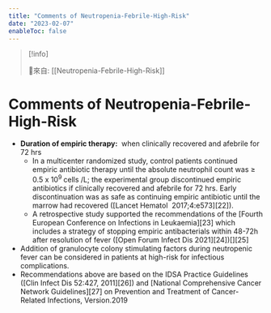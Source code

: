 ```yaml
---
title: "Comments of Neutropenia-Febrile-High-Risk"
date: "2023-02-07"
enableToc: false
---
```


> [!info]
>
> 🌱來自: [[Neutropenia-Febrile-High-Risk]]

# Comments of Neutropenia-Febrile-High-Risk

*   **Duration of empiric therapy:**  when clinically recovered and afebrile for 72 hrs
    *   In a multicenter randomized study, control patients continued empiric antibiotic therapy until the absolute neutrophil count was ≥ 0.5 x 10<sup>9 </sup> cells /L; the experimental group discontinued empiric antibiotics if clinically recovered and afebrile for 72 hrs. Early discontinuation was as safe as continuing empiric antibiotic until the marrow had recovered ([Lancet Hematol  2017;4:e573][22]).
    *   A retrospective study supported the recommendations of the [Fourth European Conference on Infections in Leukaemia][23] which includes a strategy of stopping empiric antibacterials within 48-72h after resolution of fever ([Open Forum Infect Dis 2021][24])[][25]
*   Addition of granulocyte colony stimulating factors during neutropenic fever can be considered in patients at high-risk for infectious complications.
*   Recommendations above are based on the IDSA Practice Guidelines ([Clin Infect Dis 52:427, 2011][26]) and [National Comprehensive Cancer Network Guidelines][27] on Prevention and Treatment of Cancer-Related Infections, Version.2019

